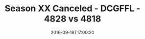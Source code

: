 ---
title: Season XX Canceled - DCGFFL - 4828 vs 4818
teams_score:
- team: 4828
  score:
- team: 4818
  score: 20
mvp: B. Mauck (S. Orange); J. Richards (Lime)
game-ball: P. McIntyre (S. Orange); M. Washington (Lime)
sportsperson: ''
season: 13
week: 2
date: '2016-09-18T17:00:20'
pageid: season-13-week-2-september-18-2016-4828-vs-4818
---